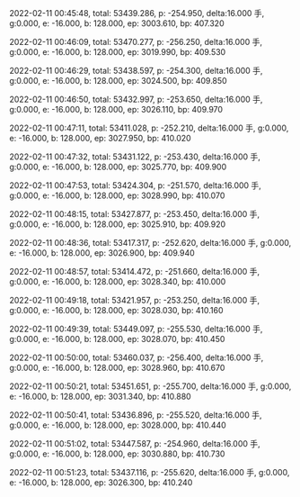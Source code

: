 2022-02-11 00:45:48, total: 53439.286, p: -254.950, delta:16.000 手, g:0.000, e: -16.000, b: 128.000, ep: 3003.610, bp: 407.320

2022-02-11 00:46:09, total: 53470.277, p: -256.250, delta:16.000 手, g:0.000, e: -16.000, b: 128.000, ep: 3019.990, bp: 409.530

2022-02-11 00:46:29, total: 53438.597, p: -254.300, delta:16.000 手, g:0.000, e: -16.000, b: 128.000, ep: 3024.500, bp: 409.850

2022-02-11 00:46:50, total: 53432.997, p: -253.650, delta:16.000 手, g:0.000, e: -16.000, b: 128.000, ep: 3026.110, bp: 409.970

2022-02-11 00:47:11, total: 53411.028, p: -252.210, delta:16.000 手, g:0.000, e: -16.000, b: 128.000, ep: 3027.950, bp: 410.020

2022-02-11 00:47:32, total: 53431.122, p: -253.430, delta:16.000 手, g:0.000, e: -16.000, b: 128.000, ep: 3025.770, bp: 409.900

2022-02-11 00:47:53, total: 53424.304, p: -251.570, delta:16.000 手, g:0.000, e: -16.000, b: 128.000, ep: 3028.990, bp: 410.070

2022-02-11 00:48:15, total: 53427.877, p: -253.450, delta:16.000 手, g:0.000, e: -16.000, b: 128.000, ep: 3025.910, bp: 409.920

2022-02-11 00:48:36, total: 53417.317, p: -252.620, delta:16.000 手, g:0.000, e: -16.000, b: 128.000, ep: 3026.900, bp: 409.940

2022-02-11 00:48:57, total: 53414.472, p: -251.660, delta:16.000 手, g:0.000, e: -16.000, b: 128.000, ep: 3028.340, bp: 410.000

2022-02-11 00:49:18, total: 53421.957, p: -253.250, delta:16.000 手, g:0.000, e: -16.000, b: 128.000, ep: 3028.030, bp: 410.160

2022-02-11 00:49:39, total: 53449.097, p: -255.530, delta:16.000 手, g:0.000, e: -16.000, b: 128.000, ep: 3028.070, bp: 410.450

2022-02-11 00:50:00, total: 53460.037, p: -256.400, delta:16.000 手, g:0.000, e: -16.000, b: 128.000, ep: 3028.960, bp: 410.670

2022-02-11 00:50:21, total: 53451.651, p: -255.700, delta:16.000 手, g:0.000, e: -16.000, b: 128.000, ep: 3031.340, bp: 410.880

2022-02-11 00:50:41, total: 53436.896, p: -255.520, delta:16.000 手, g:0.000, e: -16.000, b: 128.000, ep: 3028.000, bp: 410.440

2022-02-11 00:51:02, total: 53447.587, p: -254.960, delta:16.000 手, g:0.000, e: -16.000, b: 128.000, ep: 3030.880, bp: 410.730

2022-02-11 00:51:23, total: 53437.116, p: -255.620, delta:16.000 手, g:0.000, e: -16.000, b: 128.000, ep: 3026.300, bp: 410.240